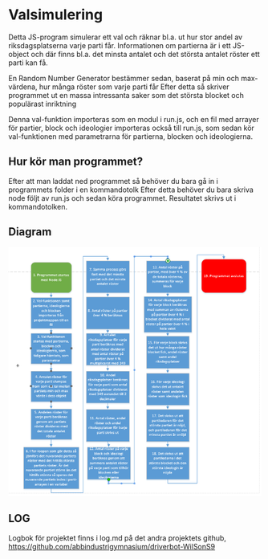 # Valsimulering
  Detta JS-program simulerar ett val och räknar bl.a. ut hur stor andel av riksdagsplatserna varje parti får.
  Informationen om partierna är i ett JS-object och där finns bl.a. det minsta antalet och det största antalet röster ett parti kan få.
  
  En Random Number Generator bestämmer sedan, baserat på min och max-värdena, hur många röster som varje parti får
  Efter detta så skriver programmet ut en massa intressanta saker som det största blocket och populärast inriktning
  
  Denna val-funktion importeras som en modul i run.js, och en fil med arrayer för partier, block och ideologier importeras också till       run.js, som sedan kör val-funktionen med parametrarna för partierna, blocken och ideologierna.
  
## Hur kör man programmet?
  Efter att man laddat ned programmet så behöver du bara gå in i programmets folder i en kommandotolk
  Efter detta behöver du bara skriva node följt av run.js och sedan köra programmet. Resultatet skrivs ut i kommandotolken.
  
## Diagram
![Diagram!](/ReadmeBilder/BildMiniprojektDiagram.PNG)

## LOG
  Logbok för projektet finns i log.md på det andra projektets github, https://github.com/abbindustrigymnasium/driverbot-WilSonS9
